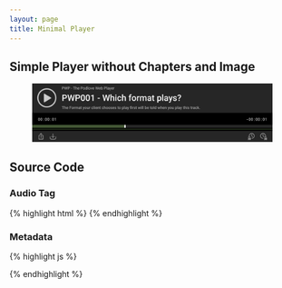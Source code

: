 ```yaml
---
layout: page
title: Minimal Player
---
```


## Simple Player without Chapters and Image

<figure class="mb">
  <img src="/assets/webplayer/examples/minimal.png" alt="Minimal Player" class="fullwidth-img shadow">
</figure>

## Source Code

### Audio Tag

{% highlight html %}
<audio id="my-ID">
  <source src="../which-format/podlove-test-track.mp4" type="audio/mp4"/>
  <source src="../which-format/podlove-test-track.mp3" type="audio/mpeg"/>
  <source src="../which-format/podlove-test-track.ogg" type="audio/ogg; codecs=vorbis"/>
  <source src="../which-format/podlove-test-track.opus" type="audio/ogg; codecs=opus"/>
</audio>
{% endhighlight %}

### Metadata

{% highlight js %}
<script>
  pwp_metadata['my-ID'] = {
    sources: [
      {
        src: "/examples/which-format/podlove-test-track.mp4",
        type: "audio/mp4"
      },
      {
        src:"/examples/which-format/podlove-test-track.mp3",
        type:"audio/mpeg"
      },
      {
        src:"/examples/which-format/podlove-test-track.ogg",
        type:"audio/ogg; codecs=vorbis"
      },
      {
        src:"/examples/which-format/podlove-test-track.opus",
        type:"audio/ogg; codecs=opus"
      }
    ],
    title: 'PWP001 - Which format plays?',
    permalink: '/examples/which-format/index.html',
    subtitle: 'The Format your client chooses to play first will be told when you play this track.',
    publicationDate: '2004-02-12T15:19:21+00:00',
    show: {
      title: 'PWP - The Podlove Web Player',
      subtitle: 'HTML5 Goodness for Podcasts',
      summary: 'Even more text about this player and its advantages...',
      url: 'http://docs.podlove.org'
    },
    duration: '00:02.902'
  };
</script>
{% endhighlight %}
